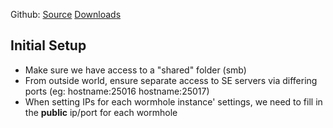 Github: [Source](https://github.com/zznty/Wormhole "https://github.com/zznty/Wormhole")
    [Downloads](https://github.com/zznty/Wormhole/releases)

## Initial Setup
- Make sure we have access to a "shared" folder (smb)
- From outside world, ensure separate access to SE servers via differing ports (eg: hostname:25016 hostname:25017)
- When setting IPs for each wormhole instance' settings, we need to fill in the **public** ip/port for each wormhole
